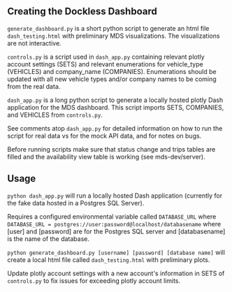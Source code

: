 ## Creating the Dockless Dashboard

`generate_dashboard.py` is a short python script to generate an html file `dash_testing.html` with preliminary MDS visualizations. The visualizations are not interactive. 

`controls.py` is a script used in `dash_app.py` containing relevant plotly account settings (SETS) and relevant enumerations for vehicle_type (VEHICLES) and company_name (COMPANIES). Enumerations should be updated with all new vehicle types and/or company names to be coming from the real data.

`dash_app.py` is a long python script to generate a locally hosted plotly Dash application for the MDS dashboard. This script imports SETS, COMPANIES, and VEHICLES from `controls.py`.


See comments atop `dash_app.py` for detailed information on how to run the script for real data vs for the mock API data, and for notes on bugs.

Before running scripts make sure that status change and trips tables are filled and the availability view table is working (see mds-dev/server). 



## Usage

`python dash_app.py` will run a locally hosted Dash application (currently for the fake data hosted in a Postgres SQL Server).

Requires a configured environmental variable called `DATABASE_URL` where `DATABASE_URL = postgres://user:password@localhost/databasename` where [user] and [password] are for the Postgres SQL server and [databasename] is the name of the database.

`python generate_dashboard.py [username] [password] [database name]` will create a local html file called `dash_testing.html` with preliminary plots.

Update plotly account settings with a new account's information in SETS of `controls.py` to fix issues for exceeding plotly account limits.
